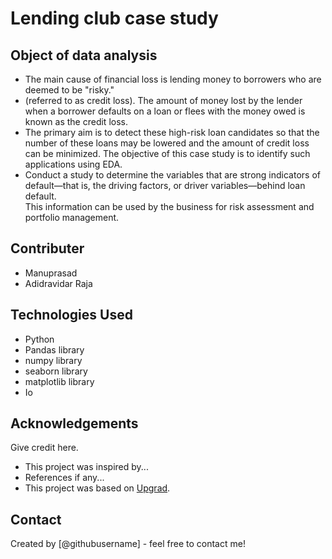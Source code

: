 # Lending club case study 


## Object of data analysis
- The main cause of financial loss is lending money to borrowers who are deemed to be "risky."
- (referred to as credit loss). The amount of money lost by the lender when a borrower defaults on a loan or flees with the money owed is known as the credit loss. 
- The primary aim is to detect these high-risk loan candidates so that the number of these loans may be lowered and the amount of credit loss can be minimized. 
The objective of this case study is to identify such applications using EDA. 
- Conduct a study to determine the variables that are strong indicators of default—that is, the driving factors, or driver variables—behind loan default.  
This information can be used by the business for risk assessment and portfolio management. 

<!-- You don't have to answer all the questions - just the ones relevant to your project. -->

## Contributer
- Manuprasad
- Adidravidar Raja


## Technologies Used
- Python
- Pandas library 
- numpy library
- seaborn library
- matplotlib library
- Io  



## Acknowledgements
Give credit here.
- This project was inspired by...
- References if any...
- This project was based on [Upgrad]((https://learn.upgrad.com/)).


## Contact
Created by [@githubusername] - feel free to contact me!


<!-- Optional -->
<!-- ## License -->
<!-- This project is open source and available under the [... License](). -->

<!-- You don't have to include all sections - just the one's relevant to your project -->
